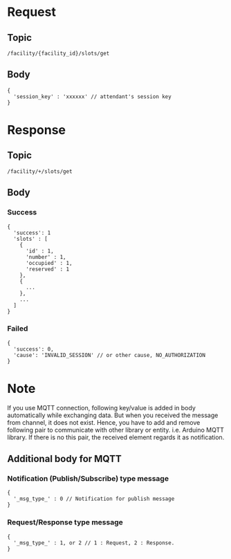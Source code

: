 # Request

## Topic

```
/facility/{facility_id}/slots/get
```

## Body
```
{
  'session_key' : 'xxxxxx' // attendant's session key
}
```

# Response

## Topic

```
/facility/+/slots/get
```

## Body

### Success

```
{
  'success': 1
  'slots' : [
    {
      'id' : 1,
      'number' : 1,
      'occupied' : 1,
      'reserved' : 1
    },
    {
      ...
    },
    ...
  ]
}
```

### Failed

```
{
  'success': 0,
  'cause': 'INVALID_SESSION' // or other cause, NO_AUTHORIZATION
}
```

# Note

If you use MQTT connection, following key/value is added in body automatically while exchanging data.
But when you received the message from channel, it does not exist.
Hence, you have to add and remove following pair to communicate with other library or entity. i.e. Arduino MQTT library.
If there is no this pair, the received element regards it as notification.


## Additional body for MQTT

### Notification (Publish/Subscribe) type message
```
{
  '_msg_type_' : 0 // Notification for publish message
}
```

### Request/Response type message
```
{
  '_msg_type_' : 1, or 2 // 1 : Request, 2 : Response.
}
```
